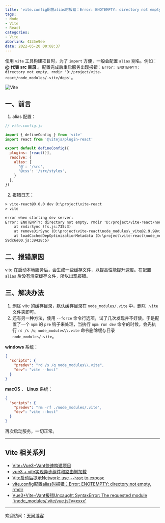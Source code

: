 ```yaml
---
title: 'vite.config配置alias时报错：Error: ENOTEMPTY: directory not empty, rmdir'
tags:
- Node
- Vite
- React
categories:
- Vite
abbrlink: 4335e9ee
date: 2022-05-20 00:08:37
---
```


使用 `vite` 工具构建项目时，为了 `import` 方便，一般会配置 `alias` 别名。例如：**@ 代表 src 目录** 。配置完成后重启服务出现报错：`Error: ENOTEMPTY: directory not empty, rmdir 'D:/project/vite-react/node_modules/.vite/deps'`。

![Vite](https://tiven.cn/static/img/img-vite-02-K96QMI1AHD56Igz67ML5T.jpg)

<!-- more -->

## 一、前言

1. alias 配置：

```js
// vite.config.js

import { defineConfig } from 'vite'
import react from '@vitejs/plugin-react'

export default defineConfig({
  plugins: [react()],
  resolve: {
    alias: {
      '@': '/src',
      '@css': '/src/styles',
    }
  },
})
```

2. 报错日志：

```txt
> vite-react@0.0.0 dev D:\project\vite-react
> vite

error when starting dev server:
Error: ENOTEMPTY: directory not empty, rmdir 'D:/project/vite-react/node_modules/.vite/deps'
    at rmdirSync (fs.js:735:3)
    at removeDirSync (D:\project\vite-react\node_modules\_vite@2.9.9@vite\dist\node\chunks\dep-59dc6e00.js:2566:9)
    at loadCachedDepOptimizationMetadata (D:\project\vite-react\node_modules\_vite@2.9.9@vite\dist\node\chunks\dep-
59dc6e00.js:39428:5)
```

## 二、报错原因

vite 在启动本地服务后，会生成一些缓存文件，以提高性能提升速度。在配置 `alias` 后没有清空缓存文件，所以出现报错。

## 三、解决办法

1. 删除 vite 的缓存目录，默认缓存目录在 `node_modules/.vite` 中，删除 `.vite` 文件夹即可。
2. 还有另一种方法，使用 `--force` 命令行选项，试了几次发现并不好使。于是配置了一个 `npm` 的 `pre` 钩子来处理，当执行 `npm run dev` 命令的时候，会先执行 `rd /s /q node_modules\\.vite` 命令删除缓存目录 `node_modules/.vite`。

**windows** 系统：

```json
{
  "scripts": {
    "predev": "rd /s /q node_modules\\.vite",
    "dev": "vite --host"
  }
}
```

**macOS** 、 **Linux** 系统：

```json
{
  "scripts": {
    "predev": "rm -rf ./node_modules/.vite",
    "dev": "vite --host"
  }
}
```

再次启动服务，一切正常。

---

## Vite 相关系列

* [Vite+Vue3+Vant快速构建项目](https://tiven.cn/p/de241e23/ "Vite+Vue3+Vant快速构建项目 | 天问博客")
* [vue3 + vite实现异步组件和路由懒加载](https://tiven.cn/p/d41c4425/ "vue3 + vite实现异步组件和路由懒加载 | 天问博客")
* [Vite启动后提示Network: use `--host` to expose](https://tiven.cn/p/a57bb1ad/ "Vite启动后提示Network: use `--host` to expose | 天问博客")
* [vite.config配置alias时报错：Error: ENOTEMPTY: directory not empty, rmdir](https://tiven.cn/p/4335e9ee/ "vite.config配置alias时报错：Error: ENOTEMPTY: directory not empty, rmdir | 天问博客")
* [Vue3+Vite+Vant报错Uncaught SyntaxError: The requested module '/node_modules/.vite/vue.js?v=xxxx'](https://tiven.cn/p/7fcc5985/ "Vue3+Vite+Vant报错Uncaught SyntaxError: The requested module '/node_modules/.vite/vue.js?v=xxxx' | 天问博客")

---

欢迎访问：[天问博客](https://tiven.cn/p/4335e9ee/ "天问博客")


